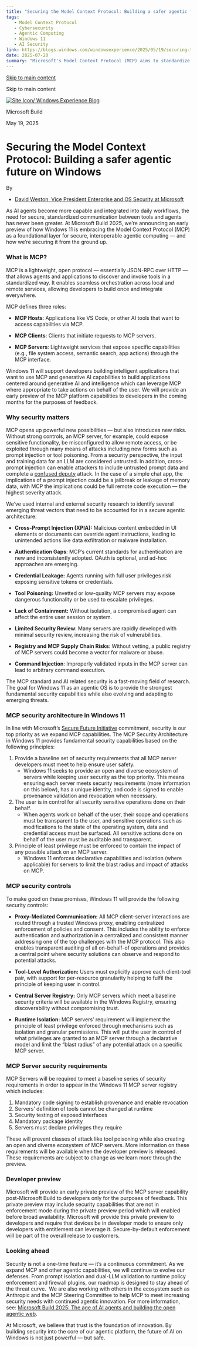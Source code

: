 ```yaml
---
title: "Securing the Model Context Protocol: Building a safer agentic future on Windows | Windows Experience Blog"
tags:
   - Model Context Protocol
   - Cybersecurity
   - Agentic Computing
   - Windows 11
   - AI Security
link: https://blogs.windows.com/windowsexperience/2025/05/19/securing-the-model-context-protocol-building-a-safer-agentic-future-on-windows/
date: 2025-07-20
summary: "Microsoft's Model Context Protocol (MCP) aims to standardize secure interactions among AI tools in Windows 11. MCP operates as JSON-RPC over HTTP and introduces roles for hosts, clients, and servers, enabling seamless orchestration of services. Security measures are crucial to mitigate risks like cross-prompt injection and credential leakage. Windows 11 enforces security through a trusted proxy, tool-level authorizations, and a regulated server registry, ensuring user control and adherence to the principle of least privilege. This proactive security architecture is foundational for future developments in AI and agentic computing."
---
```


[Skip to main content](https://blogs.windows.com/windowsexperience/2025/05/19/securing-the-model-context-protocol-building-a-safer-agentic-future-on-windows/#a11y-skip-link-content)

Skip to main content

[![Site Icon](https://winblogs.thesourcemediaassets.com/sites/2/2021/06/Windows11Icon.png)](https://windows.com/)[/ Windows Experience Blog](https://blogs.windows.com/windowsexperience/2025/05/19/securing-the-model-context-protocol-building-a-safer-agentic-future-on-windows/)

Microsoft Build


May 19, 2025

# Securing the Model Context Protocol: Building a safer agentic future on Windows

By

- [David Weston, Vice President Enterprise and OS Security at Microsoft](https://blogs.windows.com/windowsexperience/author/davidweston/)

As AI agents become more capable and integrated into daily workflows, the need for secure, standardized communication between tools and agents has never been greater. At Microsoft Build 2025, we’re announcing an early preview of how Windows 11 is embracing the Model Context Protocol (MCP) as a foundational layer for secure, interoperable agentic computing — and how we’re securing it from the ground up.

### What is MCP?

MCP is a lightweight, open protocol — essentially JSON-RPC over HTTP — that allows agents and applications to discover and invoke tools in a standardized way. It enables seamless orchestration across local and remote services, allowing developers to build once and integrate everywhere.

MCP defines three roles:

- **MCP Hosts**: Applications like VS Code, or other AI tools that want to access capabilities via MCP.

- **MCP Clients**: Clients that initiate requests to MCP servers.

- **MCP Servers**: Lightweight services that expose specific capabilities (e.g., file system access, semantic search, app actions) through the MCP interface.

Windows 11 will support developers building intelligent applications that want to use MCP and generative AI capabilities to build applications centered around generative AI and intelligence which can leverage MCP where appropriate to take actions on behalf of the user. We will provide an early preview of the MCP platform capabilities to developers in the coming months for the purposes of feedback.

### Why security matters

MCP opens up powerful new possibilities — but also introduces new risks. Without strong controls, an MCP server, for example, could expose sensitive functionality, be misconfigured to allow remote access, or be exploited through many means of attacks including new forms such as prompt injection or tool poisoning. From a security perspective, the input and training data for an LLM are considered untrusted. In addition, cross-prompt injection can enable attackers to include untrusted prompt data and complete a [confused deputy](https://en.wikipedia.org/wiki/Confused_deputy_problem) attack. In the case of a simple chat app, the implications of a prompt injection could be a jailbreak or leakage of memory data, with MCP the implications could be full remote code execution — the highest severity attack.

We’ve used internal and external security research to identify several emerging threat vectors that need to be accounted for in a secure agentic architecture:

- **Cross-Prompt Injection (XPIA):** Malicious content embedded in UI elements or documents can override agent instructions, leading to unintended actions like data exfiltration or malware installation.

- **Authentication Gaps**: MCP’s current standards for authentication are new and inconsistently adopted. OAuth is optional, and ad-hoc approaches are emerging.

- **Credential Leakage:** Agents running with full user privileges risk exposing sensitive tokens or credentials.

- **Tool Poisoning:** Unvetted or low-quality MCP servers may expose dangerous functionality or be used to escalate privileges.

- **Lack of Containment:** Without isolation, a compromised agent can affect the entire user session or system.

- **Limited Security Review**: Many servers are rapidly developed with minimal security review, increasing the risk of vulnerabilities.

- **Registry and MCP Supply Chain Risks**: Without vetting, a public registry of MCP servers could become a vector for malware or abuse.

- **Command Injection**: Improperly validated inputs in the MCP server can lead to arbitrary command execution.

The MCP standard and AI related security is a fast-moving field of research. The goal for Windows 11 as an agentic OS is to provide the strongest fundamental security capabilities while also evolving and adapting to emerging threats.

### MCP security architecture in Windows 11

In line with Microsoft’s [Secure Future Initiative](https://www.microsoft.com/en-us/trust-center/security/secure-future-initiative?msockid=33ce0b4d7a5a6d9e3df01ed27bd96c23) commitment, security is our top priority as we expand MCP capabilities. The MCP Security Architecture in Windows 11 provides fundamental security capabilities based on the following principles:

1. Provide a baseline set of security requirements that all MCP server developers must meet to help ensure user safety.
   - Windows 11 seeks to provide an open and diverse ecosystem of servers while keeping user security as the top priority. This means ensuring each server meets security requirements (more information on this below), has a unique identity, and code is signed to enable provenance validation and revocation when necessary.
2. The user is in control for all security sensitive operations done on their behalf.
   - When agents work on behalf of the user, their scope and operations must be transparent to the user, and sensitive operations such as modifications to the state of the operating system, data and credential access must be surfaced. All sensitive actions done on behalf of the user must be auditable and transparent.
3. Principle of least privilege must be enforced to contain the impact of any possible attack on an MCP server.
   - Windows 11 enforces declarative capabilities and isolation (where applicable) for servers to limit the blast radius and impact of attacks on MCP.

### MCP security controls

To make good on these promises, Windows 11 will provide the following security controls:

- **Proxy-Mediated Communication:** All MCP client-server interactions are routed through a trusted Windows proxy, enabling centralized enforcement of policies and consent. This includes the ability to enforce authentication and authorization in a centralized and consistent manner addressing one of the top challenges with the MCP protocol. This also enables transparent auditing of all on-behalf-of operations and provides a central point where security solutions can observe and respond to potential attacks.

- **Tool-Level Authorization:** Users must explicitly approve each client-tool pair, with support for per-resource granularity helping to fulfil the principle of keeping user in control.

- **Central Server Registry:** Only MCP servers which meet a baseline security criteria will be available in the Windows Registry, ensuring discoverability without compromising trust.

- **Runtime Isolation:** MCP servers’ requirement will implement the principle of least privilege enforced through mechanisms such as isolation and granular permissions. This will put the user in control of what privileges are granted to an MCP server through a declarative model and limit the “blast radius” of any potential attack on a specific MCP server.

### MCP Server security requirements

MCP Servers will be required to meet a baseline series of security requirements in order to appear in the Windows 11 MCP server registry which includes:

1. Mandatory code signing to establish provenance and enable revocation
2. Servers’ definition of tools cannot be changed at runtime
3. Security testing of exposed interfaces
4. Mandatory package identity
5. Servers must declare privileges they require

These will prevent classes of attack like tool poisoning while also creating an open and diverse ecosystem of MCP servers. More information on these requirements will be available when the developer preview is released. These requirements are subject to change as we learn more through the preview.

### Developer preview

Microsoft will provide an early private preview of the MCP server capability post-Microsoft Build to developers only for the purposes of feedback. This private preview may include security capabilities that are not in enforcement mode during the private preview period which will enabled before broad availability. Microsoft will provide this private preview to developers and require that devices be in developer mode to ensure only developers with entitlement can leverage it. Secure-by-default enforcement will be part of the overall release to customers.

### Looking ahead

Security is not a one-time feature — it’s a continuous commitment. As we expand MCP and other agentic capabilities, we will continue to evolve our defenses. From prompt isolation and dual-LLM validation to runtime policy enforcement and firewall plugins, our roadmap is designed to stay ahead of the threat curve.  We are also working with others in the ecosystem such as Anthropic and the MCP Steering Committee to help MCP to meet increasing security needs with continued agentic innovation. For more information, see: [Microsoft Build 2025: The age of AI agents and building the open agentic web](https://aka.ms/AAvchhm).

At Microsoft, we believe that trust is the foundation of innovation. By building security into the core of our agentic platform, the future of AI on Windows is not just powerful — but safe.
